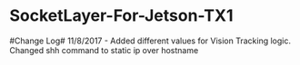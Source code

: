 # SocketLayer-For-Jetson-TX1



#Change Log#
  11/8/2017 - Added different values for Vision Tracking logic. Changed shh command to static ip over hostname
  
